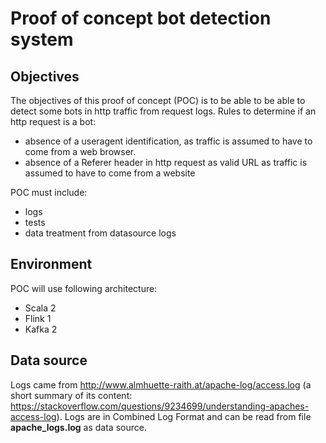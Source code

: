 # Proof of concept bot detection system

## Objectives

The objectives of this proof of concept (POC) is to be able to be able to detect some bots in http traffic from request logs.
Rules to determine if an http request is a bot:
- absence of a useragent identification, as traffic is assumed to have to come from a web browser.
- absence of a Referer header in http request as valid URL as traffic is assumed to have to come from a website

POC must include:
- logs
- tests
- data treatment from datasource logs

## Environment

POC will use following architecture:
- Scala 2
- Flink 1
- Kafka 2

## Data source

Logs came from http://www.almhuette-raith.at/apache-log/access.log 
(a short summary of its content: https://stackoverflow.com/questions/9234699/understanding-apaches-access-log).
Logs are in Combined Log Format and can be read from file **apache_logs.log** as data source.
